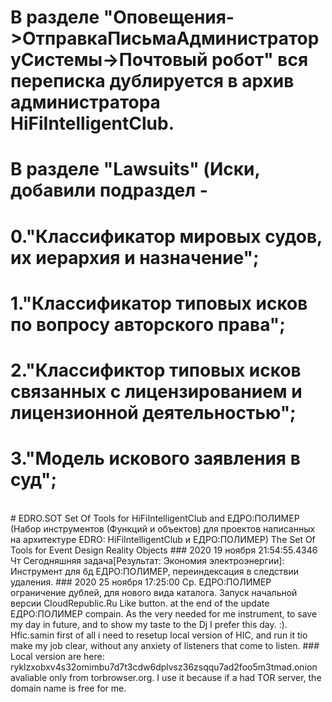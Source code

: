 # В разделе "Оповещения->ОтправкаПисьмаАдминистраторуСистемы->Почтовый робот" вся переписка дублируется в архив администратора HiFiIntelligentClub.
# В разделе "Lawsuits" (Иски, добавили подраздел - 
# 0."Классификатор мировых судов, их иерархия и назначение";
# 1."Классификатор типовых исков по вопросу авторского права";
# 2."Классификтор типовых исков связанных с лицензированием и лицензионной деятельностью";
# 3."Модель искового заявления в суд";
<br/>
# EDRO.SOT Set Of Tools for HiFiIntelligentClub and ЕДРО:ПОЛИМЕР (Набор инструментов (Функций и объектов) для проектов написанных на архитектуре EDRO: HiFiIntelligentClub и ЕДРО:ПОЛИМЕР)
The Set Of Tools for Event Design Reality Objects
### 2020 19 ноября 21:54:55.4346 Чт Сегодняшняя задача[Результат: Экономия электроэнергии]: Инструмент для бд ЕДРО:ПОЛИМЕР, переиндексация в следствии удаления.
### 2020 25 ноября 17:25:00 Ср. ЕДРО:ПОЛИМЕР ограничение дублей, для нового вида каталога. Запуск начальной версии CloudRepublic.Ru Like button. at the end of the update ЕДРО:ПОЛИМЕР compain. As the very needed for me instrument, to save my day in future, and to show my taste to the Dj I prefer this day. :). Hfic.samin first of all i need to resetup local version of HIC, and run it tio make my job clear, without any anxiety of listeners that come to listen.
### Local version are here: ryklzxobxv4s32omimbu7d7t3cdw6dplvsz36zsqqu7ad2foo5m3tmad.onion avaliable only from torbrowser.org. I use it because if a had TOR server, the domain name is free for me.
